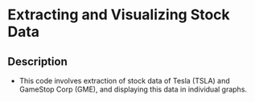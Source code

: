 # Extracting and Visualizing Stock Data
## Description
* This code involves extraction of stock data of Tesla (TSLA) and GameStop Corp (GME), and displaying this data in individual graphs.
